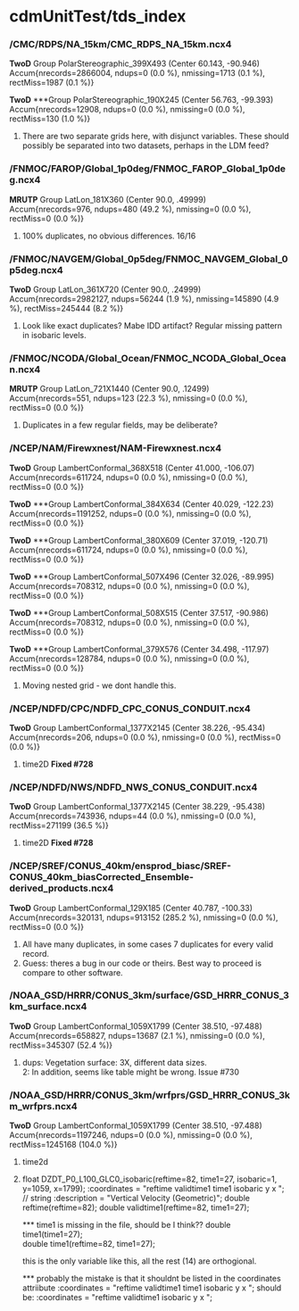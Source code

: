 # cdmUnitTest/tds_index
### /CMC/RDPS/NA_15km/CMC_RDPS_NA_15km.ncx4
  **TwoD** Group PolarStereographic_399X493 (Center 60.143, -90.946)
   Accum{nrecords=2866004, ndups=0 (0.0 %), nmissing=1713 (0.1 %), rectMiss=1987 (0.1 %)}

  **TwoD** ***Group PolarStereographic_190X245 (Center 56.763, -99.393)
   Accum{nrecords=12908, ndups=0 (0.0 %), nmissing=0 (0.0 %), rectMiss=130 (1.0 %)}
   
1. There are two separate grids here, with disjunct variables. These should possibly be separated into two datasets, perhaps in the LDM feed?   

### /FNMOC/FAROP/Global_1p0deg/FNMOC_FAROP_Global_1p0deg.ncx4
  **MRUTP** Group LatLon_181X360 (Center 90.0, .49999)
   Accum{nrecords=976, ndups=480 (49.2 %), nmissing=0 (0.0 %), rectMiss=0 (0.0 %)}
   
1. 100% duplicates, no obvious differences. 16/16   

### /FNMOC/NAVGEM/Global_0p5deg/FNMOC_NAVGEM_Global_0p5deg.ncx4
  **TwoD** Group LatLon_361X720 (Center 90.0, .24999)
   Accum{nrecords=2982127, ndups=56244 (1.9 %), nmissing=145890 (4.9 %), rectMiss=245444 (8.2 %)}

1. Look like exact duplicates? Mabe IDD artifact? Regular missing pattern in isobaric levels.

### /FNMOC/NCODA/Global_Ocean/FNMOC_NCODA_Global_Ocean.ncx4
  **MRUTP** Group LatLon_721X1440 (Center 90.0, .12499)
   Accum{nrecords=551, ndups=123 (22.3 %), nmissing=0 (0.0 %), rectMiss=0 (0.0 %)}

1. Duplicates in a few regular fields, may be deliberate?

### /NCEP/NAM/Firewxnest/NAM-Firewxnest.ncx4
  **TwoD** Group LambertConformal_368X518 (Center 41.000, -106.07)
   Accum{nrecords=611724, ndups=0 (0.0 %), nmissing=0 (0.0 %), rectMiss=0 (0.0 %)}

  **TwoD** ***Group LambertConformal_384X634 (Center 40.029, -122.23)
   Accum{nrecords=1191252, ndups=0 (0.0 %), nmissing=0 (0.0 %), rectMiss=0 (0.0 %)}

  **TwoD** ***Group LambertConformal_380X609 (Center 37.019, -120.71)
   Accum{nrecords=611724, ndups=0 (0.0 %), nmissing=0 (0.0 %), rectMiss=0 (0.0 %)}

  **TwoD** ***Group LambertConformal_507X496 (Center 32.026, -89.995)
   Accum{nrecords=708312, ndups=0 (0.0 %), nmissing=0 (0.0 %), rectMiss=0 (0.0 %)}

  **TwoD** ***Group LambertConformal_508X515 (Center 37.517, -90.986)
   Accum{nrecords=708312, ndups=0 (0.0 %), nmissing=0 (0.0 %), rectMiss=0 (0.0 %)}

  **TwoD** ***Group LambertConformal_379X576 (Center 34.498, -117.97)
   Accum{nrecords=128784, ndups=0 (0.0 %), nmissing=0 (0.0 %), rectMiss=0 (0.0 %)}
   
1. Moving nested grid - we dont handle this.   

### /NCEP/NDFD/CPC/NDFD_CPC_CONUS_CONDUIT.ncx4
  **TwoD** Group LambertConformal_1377X2145 (Center 38.226, -95.434)
   Accum{nrecords=206, ndups=0 (0.0 %), nmissing=0 (0.0 %), rectMiss=0 (0.0 %)}

1. time2D **Fixed #728**

### /NCEP/NDFD/NWS/NDFD_NWS_CONUS_CONDUIT.ncx4
  **TwoD** Group LambertConformal_1377X2145 (Center 38.229, -95.438)
   Accum{nrecords=743936, ndups=44 (0.0 %), nmissing=0 (0.0 %), rectMiss=271199 (36.5 %)}

1. time2D **Fixed #728**
   
### /NCEP/SREF/CONUS_40km/ensprod_biasc/SREF-CONUS_40km_biasCorrected_Ensemble-derived_products.ncx4
  **TwoD** Group LambertConformal_129X185 (Center 40.787, -100.33)
   Accum{nrecords=320131, ndups=913152 (285.2 %), nmissing=0 (0.0 %), rectMiss=0 (0.0 %)}   

1. All have many duplicates, in some cases 7 duplicates for every valid record.
2. Guess: theres a bug in our code or theirs. Best way to proceed is compare to other software.

### /NOAA_GSD/HRRR/CONUS_3km/surface/GSD_HRRR_CONUS_3km_surface.ncx4
  **TwoD** Group LambertConformal_1059X1799 (Center 38.510, -97.488)
   Accum{nrecords=658827, ndups=13687 (2.1 %), nmissing=0 (0.0 %), rectMiss=345307 (52.4 %)}

1. dups: Vegetation surface: 3X, different data sizes.  
2: In addition, seems like table might be wrong. Issue #730

### /NOAA_GSD/HRRR/CONUS_3km/wrfprs/GSD_HRRR_CONUS_3km_wrfprs.ncx4
  **TwoD** Group LambertConformal_1059X1799 (Center 38.510, -97.488)
   Accum{nrecords=1197246, ndups=0 (0.0 %), nmissing=0 (0.0 %), rectMiss=1245168 (104.0 %)}
   
1. time2d
2. float DZDT_P0_L100_GLC0_isobaric(reftime=82, time1=27, isobaric=1, y=1059, x=1799);
        :coordinates = "reftime validtime1 time1 isobaric y x "; // string
        :description = "Vertical Velocity (Geometric)";
    double reftime(reftime=82);
    double validtime1(reftime=82, time1=27);  
    
    *** time1 is missing in the file, should be I think??
    double time1(time1=27);  
    double time1(reftime=82, time1=27);  
     
   this is the only variable like this, all the rest (14) are orthogional. 

   *** probably the mistake is that it shouldnt be listed in the coordinates attriibute
        :coordinates = "reftime validtime1 time1 isobaric y x "; 
      should be:
         :coordinates = "reftime validtime1 isobaric y x "; 
       
         
        